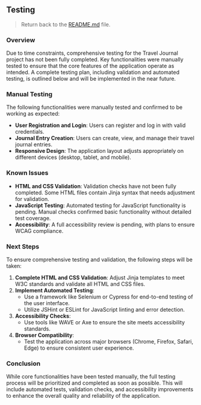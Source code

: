 ## Testing
> Return back to the [README.md](README.md) file.
### Overview

Due to time constraints, comprehensive testing for the Travel Journal project has not been fully completed. Key functionalities were manually tested to ensure that the core features of the application operate as intended. A complete testing plan, including validation and automated testing, is outlined below and will be implemented in the near future.

### Manual Testing

The following functionalities were manually tested and confirmed to be working as expected:

- **User Registration and Login**: Users can register and log in with valid credentials.
- **Journal Entry Creation**: Users can create, view, and manage their travel journal entries.
- **Responsive Design**: The application layout adjusts appropriately on different devices (desktop, tablet, and mobile).

### Known Issues

- **HTML and CSS Validation**: Validation checks have not been fully completed. Some HTML files contain Jinja syntax that needs adjustment for validation.
- **JavaScript Testing**: Automated testing for JavaScript functionality is pending. Manual checks confirmed basic functionality without detailed test coverage.
- **Accessibility**: A full accessibility review is pending, with plans to ensure WCAG compliance.

### Next Steps

To ensure comprehensive testing and validation, the following steps will be taken:

1. **Complete HTML and CSS Validation**: Adjust Jinja templates to meet W3C standards and validate all HTML and CSS files.
2. **Implement Automated Testing**:
   - Use a framework like Selenium or Cypress for end-to-end testing of the user interface.
   - Utilize JSHint or ESLint for JavaScript linting and error detection.
3. **Accessibility Checks**:
   - Use tools like WAVE or Axe to ensure the site meets accessibility standards.
4. **Browser Compatibility**:
   - Test the application across major browsers (Chrome, Firefox, Safari, Edge) to ensure consistent user experience.

### Conclusion

While core functionalities have been tested manually, the full testing process will be prioritized and completed as soon as possible. This will include automated tests, validation checks, and accessibility improvements to enhance the overall quality and reliability of the application.
